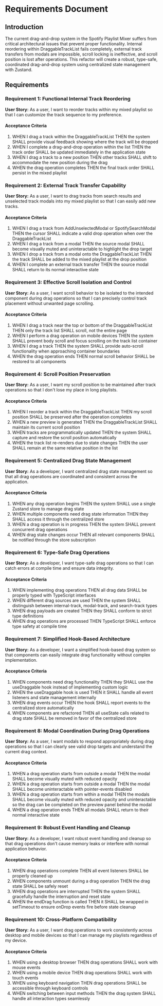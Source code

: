 # Requirements Document

## Introduction

The current drag-and-drop system in the Spotify Playlist Mixer suffers from critical architectural issues that prevent proper functionality. Internal reordering within DraggableTrackList fails completely, external track transfers from modals are impossible, scroll locking is ineffective, and scroll position is lost after operations. This refactor will create a robust, type-safe, coordinated drag-and-drop system using centralized state management with Zustand.

## Requirements

### Requirement 1: Functional Internal Track Reordering

**User Story:** As a user, I want to reorder tracks within my mixed playlist so that I can customize the track sequence to my preference.

#### Acceptance Criteria

1. WHEN I drag a track within the DraggableTrackList THEN the system SHALL provide visual feedback showing where the track will be dropped
2. WHEN I complete a drag-and-drop operation within the list THEN the track order SHALL be updated immediately in the application state
3. WHEN I drag a track to a new position THEN other tracks SHALL shift to accommodate the new position during the drag
4. WHEN the drag operation completes THEN the final track order SHALL persist in the mixed playlist

### Requirement 2: External Track Transfer Capability

**User Story:** As a user, I want to drag tracks from search results and unselected track modals into my mixed playlist so that I can easily add new tracks.

#### Acceptance Criteria

1. WHEN I drag a track from AddUnselectedModal or SpotifySearchModal THEN the cursor SHALL indicate a valid drop operation when over the DraggableTrackList
2. WHEN I drag a track from a modal THEN the source modal SHALL become visually muted and uninteractable to highlight the drop target
3. WHEN I drop a track from a modal onto the DraggableTrackList THEN the track SHALL be added to the mixed playlist at the drop position
4. WHEN I complete an external track transfer THEN the source modal SHALL return to its normal interactive state

### Requirement 3: Effective Scroll Isolation and Control

**User Story:** As a user, I want scroll behavior to be isolated to the intended component during drag operations so that I can precisely control track placement without unwanted page scrolling.

#### Acceptance Criteria

1. WHEN I drag a track near the top or bottom of the DraggableTrackList THEN only the track list SHALL scroll, not the entire page
2. WHEN I perform a drag operation on mobile devices THEN the system SHALL prevent body scroll and focus scrolling on the track list container
3. WHEN I drag a track THEN the system SHALL provide auto-scroll functionality when approaching container boundaries
4. WHEN the drag operation ends THEN normal scroll behavior SHALL be restored to all components

### Requirement 4: Scroll Position Preservation

**User Story:** As a user, I want my scroll position to be maintained after track operations so that I don't lose my place in long playlists.

#### Acceptance Criteria

1. WHEN I reorder a track within the DraggableTrackList THEN my scroll position SHALL be preserved after the operation completes
2. WHEN a new preview is generated THEN the DraggableTrackList SHALL maintain its current scroll position
3. WHEN tracks are programmatically updated THEN the system SHALL capture and restore the scroll position automatically
4. WHEN the track list re-renders due to state changes THEN the user SHALL remain at the same relative position in the list

### Requirement 5: Centralized Drag State Management

**User Story:** As a developer, I want centralized drag state management so that all drag operations are coordinated and consistent across the application.

#### Acceptance Criteria

1. WHEN any drag operation begins THEN the system SHALL use a single Zustand store to manage drag state
2. WHEN multiple components need drag state information THEN they SHALL access it through the centralized store
3. WHEN a drag operation is in progress THEN the system SHALL prevent concurrent drag operations
4. WHEN drag state changes occur THEN all relevant components SHALL be notified through the store subscription

### Requirement 6: Type-Safe Drag Operations

**User Story:** As a developer, I want type-safe drag operations so that I can catch errors at compile time and ensure data integrity.

#### Acceptance Criteria

1. WHEN implementing drag operations THEN all drag data SHALL be properly typed with TypeScript interfaces
2. WHEN different drag sources are used THEN the system SHALL distinguish between internal-track, modal-track, and search-track types
3. WHEN drag payloads are created THEN they SHALL conform to strict type definitions
4. WHEN drag operations are processed THEN TypeScript SHALL enforce type safety at compile time

### Requirement 7: Simplified Hook-Based Architecture

**User Story:** As a developer, I want a simplified hook-based drag system so that components can easily integrate drag functionality without complex implementation.

#### Acceptance Criteria

1. WHEN components need drag functionality THEN they SHALL use the useDraggable hook instead of implementing custom logic
2. WHEN the useDraggable hook is used THEN it SHALL handle all event listeners and state management internally
3. WHEN drag events occur THEN the hook SHALL report events to the centralized store automatically
4. WHEN components are refactored THEN all useState calls related to drag state SHALL be removed in favor of the centralized store

### Requirement 8: Modal Coordination During Drag Operations

**User Story:** As a user, I want modals to respond appropriately during drag operations so that I can clearly see valid drop targets and understand the current drag context.

#### Acceptance Criteria

1. WHEN a drag operation starts from outside a modal THEN the modal SHALL become visually muted with reduced opacity
2. WHEN a drag operation starts from outside a modal THEN the modal SHALL become uninteractable with pointer-events disabled
3. WHEN a drag operation starts from within a modal THEN the modals SHALL become visually muted with reduced opacity and uninteractable so the drag can be completed on the preview panel behind the modal
4. WHEN a drag operation ends THEN all modals SHALL return to their normal interactive state

### Requirement 9: Robust Event Handling and Cleanup

**User Story:** As a developer, I want robust event handling and cleanup so that drag operations don't cause memory leaks or interfere with normal application behavior.

#### Acceptance Criteria

1. WHEN drag operations complete THEN all event listeners SHALL be properly cleaned up
2. WHEN components unmount during a drag operation THEN the drag state SHALL be safely reset
3. WHEN drag operations are interrupted THEN the system SHALL gracefully handle the interruption and reset state
4. WHEN the endDrag function is called THEN it SHALL be wrapped in setTimeout to ensure onDrop events fire before state cleanup

### Requirement 10: Cross-Platform Compatibility

**User Story:** As a user, I want drag operations to work consistently across desktop and mobile devices so that I can manage my playlists regardless of my device.

#### Acceptance Criteria

1. WHEN using a desktop browser THEN drag operations SHALL work with mouse events
2. WHEN using a mobile device THEN drag operations SHALL work with touch events
3. WHEN using keyboard navigation THEN drag operations SHALL be accessible through keyboard controls
4. WHEN switching between input methods THEN the drag system SHALL handle all interaction types seamlessly